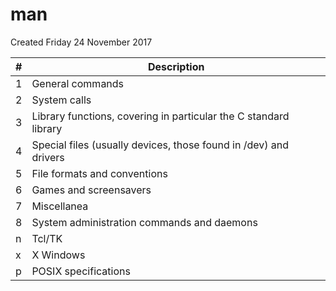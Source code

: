 # man
Created Friday 24 November 2017

| # | Description                                                      |
|---|------------------------------------------------------------------|
| 1 | General commands                                                 |
| 2 | System calls                                                     |
| 3 | Library functions, covering in particular the C standard library |
| 4 | Special files (usually devices, those found in /dev) and drivers |
| 5 | File formats and conventions                                     |
| 6 | Games and screensavers                                           |
| 7 | Miscellanea                                                      |
| 8 | System administration commands and daemons                       |
| n | Tcl/TK                                                           |
| x | X Windows                                                        |
| p | POSIX specifications                                             |


